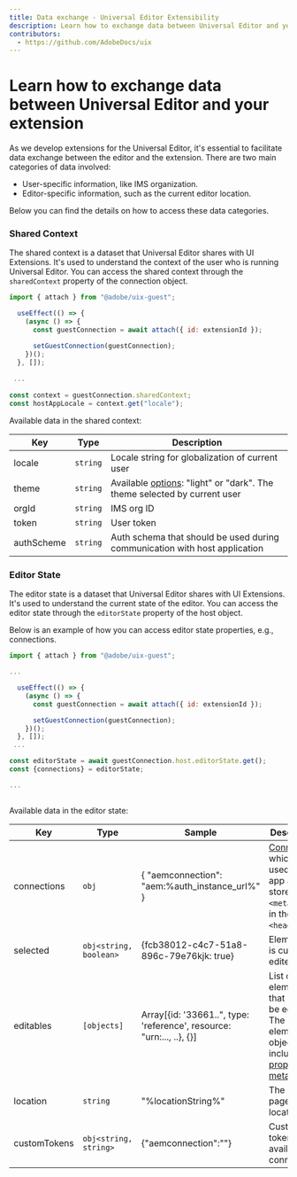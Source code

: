 ```yaml
---
title: Data exchange - Universal Editor Extensibility
description: Learn how to exchange data between Universal Editor and your extension
contributors:
  - https://github.com/AdobeDocs/uix
---
```


# Learn how to exchange data between Universal Editor and your extension

As we develop extensions for the Universal Editor, it's essential to facilitate data exchange between the editor and the extension. There are two main categories of data involved:
- User-specific information, like IMS organization.
- Editor-specific information, such as the current editor location.

Below you can find the details on how to access these data categories.

### Shared Context

The shared context is a dataset that Universal Editor shares with UI Extensions. It's used to understand the context of
the user who is running Universal Editor. You can access the shared context through the `sharedContext` property of the
connection object.

```js
import { attach } from "@adobe/uix-guest";

  useEffect(() => {
    (async () => {
      const guestConnection = await attach({ id: extensionId });

      setGuestConnection(guestConnection);
    })();
  }, []);
  
 ...
 
const context = guestConnection.sharedContext;
const hostAppLocale = context.get("locale");
```

Available data in the shared context:

| Key    | Type     | Description                                                                                                                                                                                                                        |
|--------|----------|------------------------------------------------------------------------------------------------------------------------------------------------------------------------------------------------------------------------------------|
| locale | `string` | Locale string for globalization of current user                                                                                                                                                                                    |
| theme  | `string`  | Available [options](https://experienceleague.adobe.com/en/docs/experience-manager-cloud-service/content/overview/aem-cloud-service-on-unified-shell#changing-to-dark-theme): "light" or "dark". The theme selected by current user |
| orgId  | `string`  | IMS org ID                                                                                                                                                                                                                         |
| token | `string` | User token                                                                                                                                                                                                                         |
| authScheme | `string` | Auth schema that should be used during communication with host application                                                                                                                                                         |


### Editor State

The editor state is a dataset that Universal Editor shares with UI Extensions. It's used to understand the current state
of the editor. You can access the editor state through the `editorState` property of the host object.

Below is an example of how you can access editor state properties, e.g., connections.

```js
import { attach } from "@adobe/uix-guest";

...

  useEffect(() => {
    (async () => {
      const guestConnection = await attach({ id: extensionId });

      setGuestConnection(guestConnection);
    })();
  }, []);
 ...

const editorState = await guestConnection.host.editorState.get();
const {connections} = editorState;

...
    
```
Available data in the editor state:

| Key | Type                      | Sample                                                                | Description |
|-----|---------------------------|-----------------------------------------------------------------------|-------------|
| connections | `obj`                     | { "aemconnection": "aem:%auth_instance_url%" }                        | [Connections](https://experienceleague.adobe.com/en/docs/experience-manager-cloud-service/content/implementing/developing/universal-editor/getting-started#connections) which are used in the app are stored as `<meta>` tags in the page’s `<head>`.  |
| selected | `obj<string, boolean>`    | {fcb38012-c4c7-51a8-896c-79e76kjk: true}                              | Element that is currently edited. |
| editables | `[objects]`               | Array[{id: '33661..", type: 'reference', resource: "urn:..., ..}, {}] | List of elements that might be edited. The editable element object includes [proper metadata](https://experienceleague.adobe.com/en/docs/experience-manager-cloud-service/content/implementing/developing/universal-editor/attributes-types). |
| location | `string`                  | "%locationString%"                                                    | The current page location | 
| customTokens | `obj<string, string>`     | {"aemconnection":""}                                                  | Custom tokens available for connections |